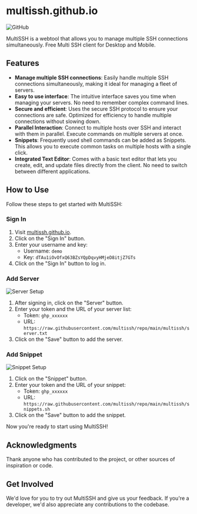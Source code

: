 # multissh.github.io

![GitHub](https://img.shields.io/github/license/multissh/multissh.github.io)

MultiSSH is a webtool that allows you to manage multiple SSH connections simultaneously. Free Multi SSH client for Desktop and Mobile.

## Features

- **Manage multiple SSH connections**: Easily handle multiple SSH connections simultaneously, making it ideal for managing a fleet of servers.
- **Easy to use interface**: The intuitive interface saves you time when managing your servers. No need to remember complex command lines.
- **Secure and efficient**: Uses the secure SSH protocol to ensure your connections are safe. Optimized for efficiency to handle multiple connections without slowing down.
- **Parallel Interaction**: Connect to multiple hosts over SSH and interact with them in parallel. Execute commands on multiple servers at once.
- **Snippets**: Frequently used shell commands can be added as Snippets. This allows you to execute common tasks on multiple hosts with a single click.
- **Integrated Text Editor**: Comes with a basic text editor that lets you create, edit, and update files directly from the client. No need to switch between different applications.

## How to Use

Follow these steps to get started with MultiSSH:

### Sign In

1. Visit [multissh.github.io](https://multissh.github.io).
2. Click on the "Sign In" button.
3. Enter your username and key:
    - Username: `demo`
    - Key: `dTAu1iOvOfxQ63BZsYQpDqvyHMjeD8itjZ7GTs`
4. Click on the "Sign In" button to log in.

### Add Server
![Server Setup](https://i.imgur.com/B1625qm.png)

1. After signing in, click on the "Server" button.
2. Enter your token and the URL of your server list:
    - Token: `ghp_xxxxxx`
    - URL: `https://raw.githubusercontent.com/multissh/repo/main/multissh/server.txt`
3. Click on the "Save" button to add the server.

### Add Snippet
![Snippet Setup](https://i.imgur.com/8aPvKor.png)

1. Click on the "Snippet" button.
2. Enter your token and the URL of your snippet:
    - Token: `ghp_xxxxxx`
    - URL: `https://raw.githubusercontent.com/multissh/repo/main/multissh/snippets.sh`
3. Click on the "Save" button to add the snippet.

Now you're ready to start using MultiSSH!

## Acknowledgments

Thank anyone who has contributed to the project, or other sources of inspiration or code.

## Get Involved

We'd love for you to try out MultiSSH and give us your feedback. If you're a developer, we'd also appreciate any contributions to the codebase.
